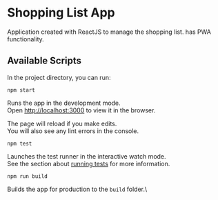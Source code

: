 # Shopping List App

Application created with ReactJS to manage the shopping list. has PWA functionality.

## Available Scripts

In the project directory, you can run:

```
npm start
```

Runs the app in the development mode.\
Open [http://localhost:3000](http://localhost:3000) to view it in the browser.

The page will reload if you make edits.\
You will also see any lint errors in the console.

```
npm test
```

Launches the test runner in the interactive watch mode.\
See the section about [running tests](https://facebook.github.io/create-react-app/docs/running-tests) for more information.

```
npm run build
```

Builds the app for production to the `build` folder.\
